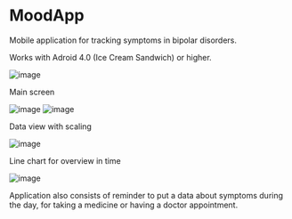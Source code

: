 # MoodApp
Mobile application for tracking symptoms in bipolar disorders.

Works with Adroid 4.0 (Ice Cream Sandwich) or higher.


![image](https://user-images.githubusercontent.com/32685048/139054335-035db818-671d-451d-8a2e-bce9ba7e60f8.png)

Main screen

![image](https://user-images.githubusercontent.com/32685048/139054415-1d641658-3327-4ecb-9a3b-fc1857288338.png)
![image](https://user-images.githubusercontent.com/32685048/139054546-87cdc68d-f9ae-4324-ac89-3fce7949db08.png)

Data view with scaling

![image](https://user-images.githubusercontent.com/32685048/139054661-7c69338a-b6b1-49b8-aa5a-0a0b7788c5b7.png)

Line chart for overview in time

![image](https://user-images.githubusercontent.com/32685048/139054983-0bf02016-dacd-4002-956f-48ecdd4d0b3b.png)

Application also consists of reminder to put a data about symptoms during the day, for taking a medicine or having a doctor appointment.
